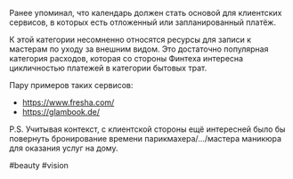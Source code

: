 
Ранее упоминал, что календарь должен стать основой для клиентских сервисов, в которых есть отложенный или запланированный платёж.  

К этой категории несомненно относятся ресурсы для записи к мастерам по уходу за внешним видом. Это достаточно популярная категория расходов, которая со стороны Финтеха интересна цикличностью платежей в категории бытовых трат.  

Пару примеров таких сервисов:
-  https://www.fresha.com/
- https://glambook.de/

P.S.
Учитывая контекст, с клиентской стороны ещё интересней было бы повернуть бронирование времени парикмахера/.../мастера маникюра для оказания услуг на дому.

#beauty #vision 